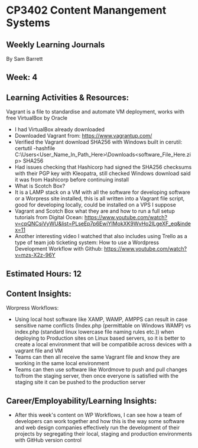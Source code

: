 # CP3402 Content Manangement Systems
## Weekly Learning Journals

By Sam Barrett

## Week: 4

## Learning Activities & Resources:
Vagrant is a file to standardise and automate VM deployment, works with free VirtualBox by Oracle
- I had VirtualBox already downloaded
- Downloaded Vagrant from: https://www.vagrantup.com/
- Verified the Vagrant download SHA256 with Windows built in cerutil: certutil -hashfile C:\Users\<User_Name_In_Path_Here>\Downloads\<software_File_Here.zip> SHA256 
- Had issues checking that Hashicorp had signed the SHA256 checksums with their PGP key with Kleopatra, still checked Windows download said it was from Hashicorp before continuing install
- What is Scotch Box?
- It is a LAMP stack on a VM with all the software for developing software or a Worpress site installed, this is all written into a Vagrant file script, good for developing locally, could be installed on a VPS I suppose
- Vagrant and Scotch Box what they are and how to run a full setup tutorials from Digital Ocean: https://www.youtube.com/watch?v=cpQNCsiVyWU&list=PLseEp7p6EwiYIMokXK9WvHo2ILgeXF_eq&index=11
- Another interesting video I watched that also includes using Trello as a type of team job ticketing system: How to use a Wordpress Development Workflow with Github: https://www.youtube.com/watch?v=mzs-X2z-96Y

## Estimated Hours: 12

## Content Insights:
Worpress Workflows:
- Using local host software like XAMP, WAMP, AMPPS can result in case sensitive name conflicts (Index.php (permittable on Windows WAMP) vs index.php (standard linux lowercase file naming rules etc.)) when deploying to Production sites on Linux based servers, so it is better to create a local environment that will be compatibile across devices with a vagrant file and VM
- Teams can then all receive the same Vagrant file and know they are working in the same local environment
- Teams can then use software like Wordmove to push and pull changes to/from the staging server, then once everyone is satisfied with the staging site it can be pushed to the production server

## Career/Employability/Learning Insights:
- After this week's content on WP Workflows, I can see how a team of developers can work together and how this is the way some software and web design companies effectively run the development of their projects by segregating their local, staging and production environments with GitHub version control
